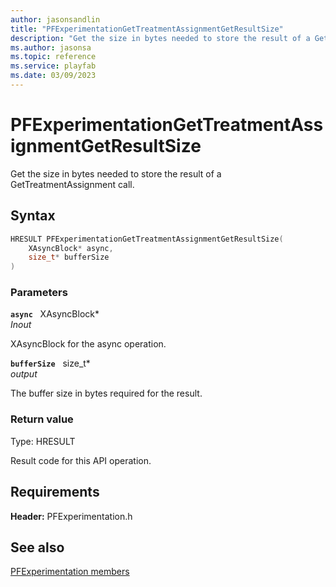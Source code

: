 ```yaml
---
author: jasonsandlin
title: "PFExperimentationGetTreatmentAssignmentGetResultSize"
description: "Get the size in bytes needed to store the result of a GetTreatmentAssignment call."
ms.author: jasonsa
ms.topic: reference
ms.service: playfab
ms.date: 03/09/2023
---
```


# PFExperimentationGetTreatmentAssignmentGetResultSize  

Get the size in bytes needed to store the result of a GetTreatmentAssignment call.  

## Syntax  
  
```cpp
HRESULT PFExperimentationGetTreatmentAssignmentGetResultSize(  
    XAsyncBlock* async,  
    size_t* bufferSize  
)  
```  
  
### Parameters  
  
**`async`** &nbsp; XAsyncBlock*  
*_Inout_*  
  
XAsyncBlock for the async operation.  
  
**`bufferSize`** &nbsp; size_t*  
*output*  
  
The buffer size in bytes required for the result.  
  
  
### Return value
Type: HRESULT
  
Result code for this API operation.
  
  
## Requirements  
  
**Header:** PFExperimentation.h
  
## See also  
[PFExperimentation members](../pfexperimentation_members.md)  

  
  
